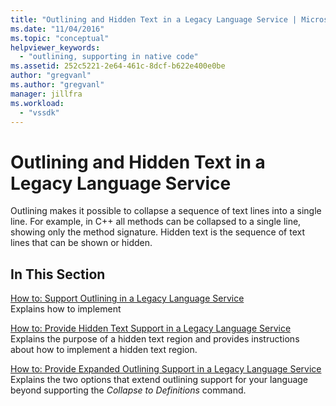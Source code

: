 ```yaml
---
title: "Outlining and Hidden Text in a Legacy Language Service | Microsoft Docs"
ms.date: "11/04/2016"
ms.topic: "conceptual"
helpviewer_keywords: 
  - "outlining, supporting in native code"
ms.assetid: 252c5221-2e64-461c-8dcf-b622e400e0be
author: "gregvanl"
ms.author: "gregvanl"
manager: jillfra
ms.workload: 
  - "vssdk"
---
```

# Outlining and Hidden Text in a Legacy Language Service
Outlining makes it possible to collapse a sequence of text lines into a single line. For example, in C++ all methods can be collapsed to a single line, showing only the method signature. Hidden text is the sequence of text lines that can be shown or hidden.  
  
## In This Section  
 [How to: Support Outlining in a Legacy Language Service](../../extensibility/internals/how-to-support-outlining-in-a-legacy-language-service.md)  
 Explains how to implement  
  
 [How to: Provide Hidden Text Support in a Legacy Language Service](../../extensibility/internals/how-to-provide-hidden-text-support-in-a-legacy-language-service.md)  
 Explains the purpose of a hidden text region and provides instructions about how to implement a hidden text region.  
  
 [How to: Provide Expanded Outlining Support in a Legacy Language Service](../../extensibility/internals/how-to-provide-expanded-outlining-support-in-a-legacy-language-service.md)  
 Explains the two options that extend outlining support for your language beyond supporting the *Collapse to Definitions* command.